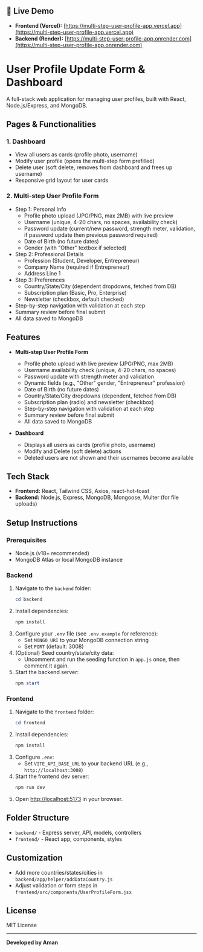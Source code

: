 ## 🚀 Live Demo

- **Frontend (Vercel):** [https://multi-step-user-profile-app.vercel.app](https://multi-step-user-profile-app.vercel.app)  
- **Backend (Render):** [https://multi-step-user-profile-app.onrender.com](https://multi-step-user-profile-app.onrender.com)


# User Profile Update Form & Dashboard

A full-stack web application for managing user profiles, built with React, Node.js/Express, and MongoDB.

## Pages & Functionalities

### 1. Dashboard
- View all users as cards (profile photo, username)
- Modify user profile (opens the multi-step form prefilled)
- Delete user (soft delete, removes from dashboard and frees up username)
- Responsive grid layout for user cards

### 2. Multi-step User Profile Form
- Step 1: Personal Info
  - Profile photo upload (JPG/PNG, max 2MB) with live preview
  - Username (unique, 4-20 chars, no spaces, availability check)
  - Password update (current/new password, strength meter, validation, if password update then previous password required)
  - Date of Birth (no future dates)
  - Gender (with "Other" textbox if selected)
- Step 2: Professional Details
  - Profession (Student, Developer, Entrepreneur)
  - Company Name (required if Entrepreneur)
  - Address Line 1
- Step 3: Preferences
  - Country/State/City (dependent dropdowns, fetched from DB)
  - Subscription plan (Basic, Pro, Enterprise)
  - Newsletter (checkbox, default checked)
- Step-by-step navigation with validation at each step
- Summary review before final submit
- All data saved to MongoDB

## Features

- **Multi-step User Profile Form**
  - Profile photo upload with live preview (JPG/PNG, max 2MB)
  - Username availability check (unique, 4-20 chars, no spaces)
  - Password update with strength meter and validation
  - Dynamic fields (e.g., "Other" gender, "Entrepreneur" profession)
  - Date of Birth (no future dates)
  - Country/State/City dropdowns (dependent, fetched from DB)
  - Subscription plan (radio) and newsletter (checkbox)
  - Step-by-step navigation with validation at each step
  - Summary review before final submit
  - All data saved to MongoDB

- **Dashboard**
  - Displays all users as cards (profile photo, username)
  - Modify and Delete (soft delete) actions
  - Deleted users are not shown and their usernames become available

## Tech Stack

- **Frontend:** React, Tailwind CSS, Axios, react-hot-toast
- **Backend:** Node.js, Express, MongoDB, Mongoose, Multer (for file uploads)

## Setup Instructions

### Prerequisites
- Node.js (v18+ recommended)
- MongoDB Atlas or local MongoDB instance

### Backend
1. Navigate to the `backend` folder:
   ```powershell
   cd backend
   ```
2. Install dependencies:
   ```powershell
   npm install
   ```
3. Configure your `.env` file (see `.env.example` for reference):
   - Set `MONGO_URI` to your MongoDB connection string
   - Set `PORT` (default: 3008)
4. (Optional) Seed country/state/city data:
   - Uncomment and run the seeding function in `app.js` once, then comment it again.
5. Start the backend server:
   ```powershell
   npm start
   ```

### Frontend
1. Navigate to the `frontend` folder:
   ```powershell
   cd frontend
   ```
2. Install dependencies:
   ```powershell
   npm install
   ```
3. Configure `.env`:
   - Set `VITE_API_BASE_URL` to your backend URL (e.g., `http://localhost:3008`)
4. Start the frontend dev server:
   ```powershell
   npm run dev
   ```
5. Open [http://localhost:5173](http://localhost:5173) in your browser.

## Folder Structure

- `backend/` - Express server, API, models, controllers
- `frontend/` - React app, components, styles

## Customization
- Add more countries/states/cities in `backend/app/helper/addDataCountry.js`
- Adjust validation or form steps in `frontend/src/components/UserProfileForm.jsx`

## License

MIT License

---

**Developed by Aman**
